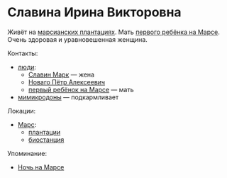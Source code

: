 Славина Ирина Викторовна
========================

Живёт на [марсианских плантациях](../places/mars_plantacii.md).
Мать [первого ребёнка на Марсе](rebenok.md).
Очень здоровая и уравновешенная женщина.

Контакты:
- [люди](chelovek.md):
  - [Славин Марк](slavin_mark.md) — жена
  - [Новаго Пётр Алексеевич](novago_petr_alekseevich.md)
  - [первый ребёнок на Марсе](rebenok.md) — мать
- [мимикродоны](mimikrodon.md) — подкармливает

Локации:
- [Марс](../places/mars.md):
  - [плантации](../places/mars_plantacii.md)
  - [биостанция](../places/mars_plantacii_biostantsiya.md)

Упоминание:
- [Ночь на Марсе](../literature/noch_na_marse.md)